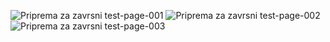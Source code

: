 ![Priprema za zavrsni test-page-001](https://user-images.githubusercontent.com/44875805/55160931-b2cefd80-5164-11e9-8e4c-80cfdaf2e3e1.jpg)
![Priprema za zavrsni test-page-002](https://user-images.githubusercontent.com/44875805/55160932-b3679400-5164-11e9-9d73-43361f9b66e3.jpg)
![Priprema za zavrsni test-page-003](https://user-images.githubusercontent.com/44875805/55160933-b3679400-5164-11e9-8eb2-433fada6a03f.jpg)
